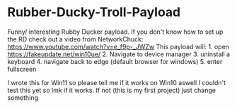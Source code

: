 # Rubber-Ducky-Troll-Payload
Funny/ interesting Rubby Ducker payload. If you don't know how to set up the RD check out a video from NetworkChuck: https://www.youtube.com/watch?v=e_f9p-_JWZw
This payload will: 1. open https://fakeupdate.net/win10ue/
                   2. Navigate to device manager
                   3. uninstall a keyboard
                   4. navigate back to edge (default browser for windows)
                   5. enter fullscreen
      
I wrote this for Win11 so please tell me if it works on Win10 aswell 
I couldn't test this yet so lmk if it works. If not (this is my first project) just change something
